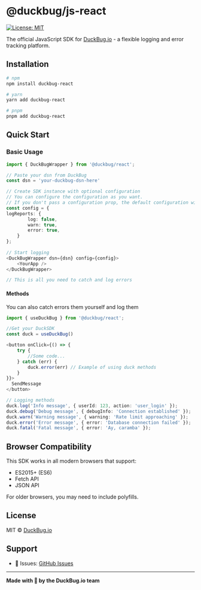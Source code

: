 # @duckbug/js-react

[![License: MIT](https://img.shields.io/badge/License-MIT-yellow.svg)](https://opensource.org/licenses/MIT)

The official JavaScript SDK for [DuckBug.io](https://duckbug.io) - a flexible logging and error tracking platform.

## Installation

```bash
# npm
npm install duckbug-react

# yarn
yarn add duckbug-react

# pnpm
pnpm add duckbug-react
```
## Quick Start

### Basic Usage

```typescript
import { DuckBugWrapper } from '@duckbug/react'; 

// Paste your dsn from DuckBug
const dsn = 'your-duckbug-dsn-here'

// Create SDK instance with optional configuration
// You can configure the configuration as you want.
// If you don't pass a configuration prop, the default configuration will be used
const config = {    
logReports: {
        log: false,
        warn: true,
        error: true,
    }
};
  
// Start logging
<DuckBugWrapper dsn={dsn} config={config}>
    <YourApp />
</DuckBugWrapper>

// This is all you need to catch and log errors
```
#### Methods

You can also catch errors them yourself and log them

```typescript
import { useDuckBug } from '@duckbug/react';

//Get your DuckSDK
const duck = useDuckBug()

<button onClick={() => {
    try {
        //Some code...
    } catch (err) {
        duck.error(err) // Example of using duck methods
    }
}}>
  SendMessage
</button>

// Logging methods
duck.log('Info message', { userId: 123, action: 'user_login' });
duck.debug('Debug message', { debugInfo: 'Connection established' });
duck.warn('Warning message', { warning: 'Rate limit approaching' });
duck.error('Error message', { error: 'Database connection failed' });
duck.fatal('Fatal message', { error: 'Ay, caramba' });
```

## Browser Compatibility

This SDK works in all modern browsers that support:
- ES2015+ (ES6)
- Fetch API
- JSON API

For older browsers, you may need to include polyfills.

## License

MIT © [DuckBug.io](https://duckbug.io)

## Support

- 🐛 Issues: [GitHub Issues](https://github.com/duckbugio/duckbug-js-react/issues)

---

**Made with 🦆 by the DuckBug.io team**
